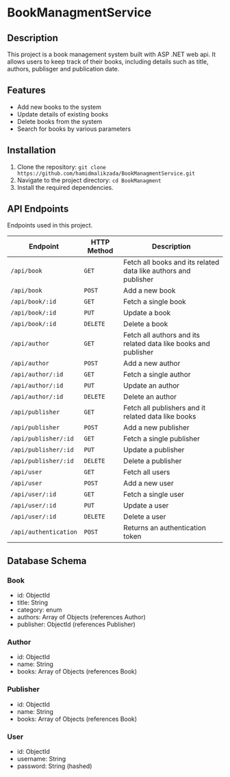 # BookManagmentService

## Description
This project is a book management system built with ASP .NET web api. It allows users to keep track of their books, including details such as title, authors, publisger and publication date.

## Features
- Add new books to the system
- Update details of existing books
- Delete books from the system
- Search for books by various parameters

## Installation
1. Clone the repository: `git clone https://github.com/hamidmalikzada/BookManagmentService.git`
2. Navigate to the project directory: `cd BookManagment`
3. Install the required dependencies.

## API Endpoints
Endpoints used in this project.

| Endpoint | HTTP Method | Description |
|----------|-------------|-------------|
| `/api/book` | `GET` | Fetch all books and its related data like authors and publisher |
| `/api/book` | `POST` | Add a new book |
| `/api/book/:id` | `GET` | Fetch a single book |
| `/api/book/:id` | `PUT` | Update a book |
| `/api/book/:id` | `DELETE` | Delete a book |
| `/api/author` | `GET` | Fetch all authors and its related data like books and publisher |
| `/api/author` | `POST` | Add a new author |
| `/api/author/:id` | `GET` | Fetch a single author |
| `/api/author/:id` | `PUT` | Update an author |
| `/api/author/:id` | `DELETE` | Delete an author |
| `/api/publisher` | `GET` | Fetch all publishers and it related data like books |
| `/api/publisher` | `POST` | Add a new publisher |
| `/api/publisher/:id` | `GET` | Fetch a single publisher |
| `/api/publisher/:id` | `PUT` | Update a publisher |
| `/api/publisher/:id` | `DELETE` | Delete a publisher |
| `/api/user` | `GET` | Fetch all users |
| `/api/user` | `POST` | Add a new user |
| `/api/user/:id` | `GET` | Fetch a single user |
| `/api/user/:id` | `PUT` | Update a user |
| `/api/user/:id` | `DELETE` | Delete a user |
| `/api/authentication` | `POST` | Returns an authentication token |

## Database Schema

### Book
- id: ObjectId
- title: String
- category: enum
- authors: Array of Objects (references Author)
- publisher: ObjectId (references Publisher)

### Author
- id: ObjectId
- name: String
- books: Array of Objects (references Book)

### Publisher
- id: ObjectId
- name: String
- books: Array of Objects (references Book)

### User
- id: ObjectId
- username: String
- password: String (hashed)



